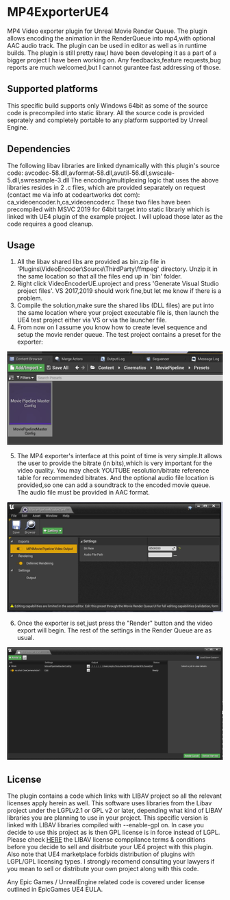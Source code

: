 # MP4ExporterUE4

MP4 Video exporter plugin for Unreal Movie Render Queue.
The plugin allows encoding the animation in the RenderQueue into mp4,with optional AAC audio track.
The plugin can be used in editor as well as in runtime builds.
The plugin is still pretty raw,I have been developing it as a part of a bigger project I have been working on.
Any feedbacks,feature requests,bug reports are much welcomed,but I cannot gurantee fast addressing of those.


## Supported platforms

This specific build supports only Windows 64bit as some of the source code is precompiled into static library.
All the source code is provided seprately and completely portable to any platform supported by Unreal Engine.

## Dependencies
The following libav libraries are linked dynamically with this plugin's source code: avcodec-58.dll,avformat-58.dll,avutil-56.dll,swscale-5.dll,swresample-3.dll
The encoding/multiplexing logic that uses the above libraries resides in 2 .c files, which are provided separately on request (contact me via info at codeartworks dot com): ca_videoencoder.h,ca_videoencoder.c
These two files have been precompiled with MSVC 2019 for 64bit target into static librariy which is linked with UE4 plugin of the example project. I will upload those later as the code requires a good cleanup.


## Usage

1. All the libav shared libs are provided as bin.zip file in 'Plugins\VideoEncoder\Source\ThirdParty\ffmpeg' directory. Unzip it in the same location so that all the files end up in 'bin' folder.
2. Right click VideoEncoderUE.uproject and press 'Generate Visual Studio project files'. VS 2017,2019 should work fine,but let me know if there is a problem.
3. Compile the solution,make sure the shared libs (DLL files) are put into the same location where your project executable file is, then launch the UE4 test project either via VS or via the launcher file.
4. From now on I assume you know how to create level sequence and setup the movie render queue. The test project contains a preset for the exporter:

![MP4 exporter preset](/Docs/p1.JPG)

5. The MP4 exporter's interface at this point of time is very simple.It allows the user to provide the bitrate (in bits),which is very important for the video quality. You may check YOUTUBE resolution/bitrate reference table for recommended bitrates. And the optional audio file location is provided,so one can add a soundtrack to the encoded movie queue. The audio file must be provided in AAC format.

![MP4 exporter settings](/Docs/p2.JPG)

6. Once the exporter is set,just press the "Render" button and the video export will begin. The rest of the settings in the Render Queue are as usual.

![MP4 exporter export](/Docs/p3.JPG)


## License
The plugin contains a code which links with LIBAV project so all the relevant licenses apply herein as well.
This software uses libraries from the Libav project under the LGPLv2.1 or GPL v2 or later, depending what kind of LIBAV libraries you
are planning to use in your project. This specific version is linked with LIBAV libraries compiled with --enable-gpl on. In case you 
decide to use this project as is then GPL license is in force instead of LGPL.
Please check [HERE](https://libav.org/legal/) the LIBAV license comppilance terms & conditions before you decide to sell and disitrbute your UE4
project with this plugin. Also note that UE4 marketplace forbids distribution of plugins with LGPL/GPL licensing types.
I strongly recomend consulting your lawyers if you mean to sell or distribute your own project along with this code.

Any Epic Games / UnrealEngine related code is covered under license outlined in EpicGames UE4 EULA.



 



